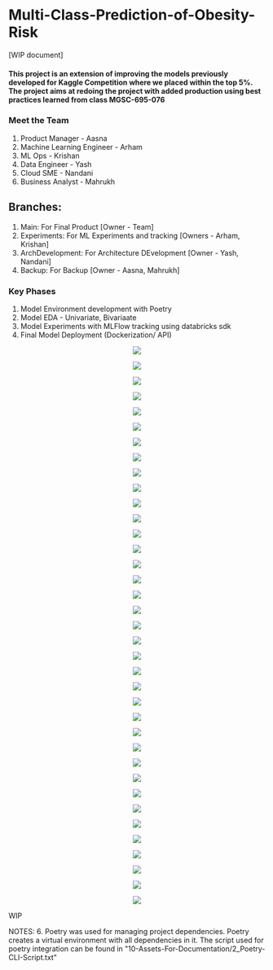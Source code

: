 # Multi-Class-Prediction-of-Obesity-Risk


[WIP document]

#### This project is an extension of improving the models previously developed for Kaggle Competition where we placed within the top 5%. The project aims at redoing the project with added production using best practices learned from class MGSC-695-076

### Meet the Team 
1. Product Manager - Aasna
2. Machine Learning Engineer - Arham
3. ML Ops - Krishan
4. Data Engineer - Yash
5. Cloud SME - Nandani
6. Business Analyst - Mahrukh

## Branches: 
1. Main: For Final Product [Owner - Team]
2. Experiments: For ML Experiments and tracking [Owners - Arham, Krishan]
3. ArchDevelopment: For Architecture DEvelopment [Owner - Yash, Nandani]
4. Backup: For Backup [Owner - Aasna, Mahrukh]

   
### Key Phases
1. Model Environment development with Poetry
2. Model EDA - Univariate, Bivariaate
3. Model Experiments with MLFlow tracking using databricks sdk
4. Final Model Deployment (Dockerization/ API)



<!-- Slide 2 -->
<p align="center">
  <img src="https://github.com/McGill-MMA-EnterpriseAnalytics/Multi-Class-Prediction-of-Obesity-Risk/blob/main/16-README-Support-Files/Slide2.png">
</p>

<!-- Slide 3 -->
<p align="center">
  <img src="https://github.com/McGill-MMA-EnterpriseAnalytics/Multi-Class-Prediction-of-Obesity-Risk/blob/main/16-README-Support-Files/Slide3.png">
</p>

<!-- Slide 4 -->
<p align="center">
  <img src="https://github.com/McGill-MMA-EnterpriseAnalytics/Multi-Class-Prediction-of-Obesity-Risk/blob/main/16-README-Support-Files/Slide4.png">
</p>

<!-- Slide 5 -->
<p align="center">
  <img src="https://github.com/McGill-MMA-EnterpriseAnalytics/Multi-Class-Prediction-of-Obesity-Risk/blob/main/16-README-Support-Files/Slide5.png">
</p>

<!-- Slide 6 -->
<p align="center">
  <img src="https://github.com/McGill-MMA-EnterpriseAnalytics/Multi-Class-Prediction-of-Obesity-Risk/blob/main/16-README-Support-Files/Slide6.png">
</p>

<!-- Slide 7 -->
<p align="center">
  <img src="https://github.com/McGill-MMA-EnterpriseAnalytics/Multi-Class-Prediction-of-Obesity-Risk/blob/main/16-README-Support-Files/Slide7.png">
</p>

<!-- Slide 8 -->
<p align="center">
  <img src="https://github.com/McGill-MMA-EnterpriseAnalytics/Multi-Class-Prediction-of-Obesity-Risk/blob/main/16-README-Support-Files/Slide8.png">
</p>

<!-- Slide 9 -->
<p align="center">
  <img src="https://github.com/McGill-MMA-EnterpriseAnalytics/Multi-Class-Prediction-of-Obesity-Risk/blob/main/16-README-Support-Files/Slide9.png">
</p>

<!-- Slide 10 -->
<p align="center">
  <img src="https://github.com/McGill-MMA-EnterpriseAnalytics/Multi-Class-Prediction-of-Obesity-Risk/blob/main/16-README-Support-Files/Slide10.png">
</p>

<!-- Slide 11 -->
<p align="center">
  <img src="https://github.com/McGill-MMA-EnterpriseAnalytics/Multi-Class-Prediction-of-Obesity-Risk/blob/main/16-README-Support-Files/Slide11.png">
</p>

<!-- Slide 12 -->
<p align="center">
  <img src="https://github.com/McGill-MMA-EnterpriseAnalytics/Multi-Class-Prediction-of-Obesity-Risk/blob/main/16-README-Support-Files/Slide12.png">
</p>

<!-- Slide 13 -->
<p align="center">
  <img src="https://github.com/McGill-MMA-EnterpriseAnalytics/Multi-Class-Prediction-of-Obesity-Risk/blob/main/16-README-Support-Files/Slide13.png">
</p>

<!-- Slide 14 -->
<p align="center">
  <img src="https://github.com/McGill-MMA-EnterpriseAnalytics/Multi-Class-Prediction-of-Obesity-Risk/blob/main/16-README-Support-Files/Slide14.png">
</p>

<!-- Slide 15 -->
<p align="center">
  <img src="https://github.com/McGill-MMA-EnterpriseAnalytics/Multi-Class-Prediction-of-Obesity-Risk/blob/main/16-README-Support-Files/Slide15.png">
</p>

<!-- Slide 16 -->
<p align="center">
  <img src="https://github.com/McGill-MMA-EnterpriseAnalytics/Multi-Class-Prediction-of-Obesity-Risk/blob/main/16-README-Support-Files/Slide16.png">
</p>

<!-- Slide 17 -->
<p align="center">
  <img src="https://github.com/McGill-MMA-EnterpriseAnalytics/Multi-Class-Prediction-of-Obesity-Risk/blob/main/16-README-Support-Files/Slide17.png">
</p>

<!-- Slide 18 -->
<p align="center">
  <img src="https://github.com/McGill-MMA-EnterpriseAnalytics/Multi-Class-Prediction-of-Obesity-Risk/blob/main/16-README-Support-Files/Slide18.png">
</p>

<!-- Slide 19 -->
<p align="center">
  <img src="https://github.com/McGill-MMA-EnterpriseAnalytics/Multi-Class-Prediction-of-Obesity-Risk/blob/main/16-README-Support-Files/Slide19.png">
</p>

<!-- Slide 20 -->
<p align="center">
  <img src="https://github.com/McGill-MMA-EnterpriseAnalytics/Multi-Class-Prediction-of-Obesity-Risk/blob/main/16-README-Support-Files/Slide20.png">
</p>

<!-- Slide 21 -->
<p align="center">
  <img src="https://github.com/McGill-MMA-EnterpriseAnalytics/Multi-Class-Prediction-of-Obesity-Risk/blob/main/16-README-Support-Files/Slide21.png">
</p>

<!-- Slide 22 -->
<p align="center">
  <img src="https://github.com/McGill-MMA-EnterpriseAnalytics/Multi-Class-Prediction-of-Obesity-Risk/blob/main/16-README-Support-Files/Slide22.png">
</p>

<!-- Slide 23 -->
<p align="center">
  <img src="https://github.com/McGill-MMA-EnterpriseAnalytics/Multi-Class-Prediction-of-Obesity-Risk/blob/main/16-README-Support-Files/Slide23.png">
</p>

<!-- Slide 24 -->
<p align="center">
  <img src="https://github.com/McGill-MMA-EnterpriseAnalytics/Multi-Class-Prediction-of-Obesity-Risk/blob/main/16-README-Support-Files/Slide24.png">
</p>

<!-- Slide 25 -->
<p align="center">
  <img src="https://github.com/McGill-MMA-EnterpriseAnalytics/Multi-Class-Prediction-of-Obesity-Risk/blob/main/16-README-Support-Files/Slide25.png">
</p>

<!-- Slide 26 -->
<p align="center">
  <img src="https://github.com/McGill-MMA-EnterpriseAnalytics/Multi-Class-Prediction-of-Obesity-Risk/blob/main/16-README-Support-Files/Slide26.png">
</p>

<!-- Slide 27 -->
<p align="center">
  <img src="https://github.com/McGill-MMA-EnterpriseAnalytics/Multi-Class-Prediction-of-Obesity-Risk/blob/main/16-README-Support-Files/Slide27.png">
</p>

<!-- Slide 28 -->
<p align="center">
  <img src="https://github.com/McGill-MMA-EnterpriseAnalytics/Multi-Class-Prediction-of-Obesity-Risk/blob/main/16-README-Support-Files/Slide28.png">
</p>

<!-- Slide 29 -->
<p align="center">
  <img src="https://github.com/McGill-MMA-EnterpriseAnalytics/Multi-Class-Prediction-of-Obesity-Risk/blob/main/16-README-Support-Files/Slide29.png">
</p>

<!-- Slide 30 -->
<p align="center">
  <img src="https://github.com/McGill-MMA-EnterpriseAnalytics/Multi-Class-Prediction-of-Obesity-Risk/blob/main/16-README-Support-Files/Slide30.png">
</p>

<!-- Slide 31 -->
<p align="center">
  <img src="https://github.com/McGill-MMA-EnterpriseAnalytics/Multi-Class-Prediction-of-Obesity-Risk/blob/main/16-README-Support-Files/Slide31.png">
</p>

<!-- Slide 32 -->
<p align="center">
  <img src="https://github.com/McGill-MMA-EnterpriseAnalytics/Multi-Class-Prediction-of-Obesity-Risk/blob/main/16-README-Support-Files/Slide32.png">
</p>

<!-- Slide 33 -->
<p align="center">
  <img src="https://github.com/McGill-MMA-EnterpriseAnalytics/Multi-Class-Prediction-of-Obesity-Risk/blob/main/16-README-Support-Files/Slide33.png">
</p>

<!-- Slide 34 -->
<p align="center">
  <img src="https://github.com/McGill-MMA-EnterpriseAnalytics/Multi-Class-Prediction-of-Obesity-Risk/blob/main/16-README-Support-Files/Slide34.png">
</p>

<!-- Slide 35 -->
<p align="center">
  <img src="https://github.com/McGill-MMA-EnterpriseAnalytics/Multi-Class-Prediction-of-Obesity-Risk/blob/main/16-README-Support-Files/Slide35.png">
</p>

<!-- Slide 36 -->
<p align="center">
  <img src="https://github.com/McGill-MMA-EnterpriseAnalytics/Multi-Class-Prediction-of-Obesity-Risk/blob/main/16-README-Support-Files/Slide36.png">
</p>

<!-- Slide 37 -->
<p align="center">
  <img src="https://github.com/McGill-MMA-EnterpriseAnalytics/Multi-Class-Prediction-of-Obesity-Risk/blob/main/16-README-Support-Files/Slide37.png">
</p>

<!-- Slide 38 -->
<p align="center">
  <img src="https://github.com/McGill-MMA-EnterpriseAnalytics/Multi-Class-Prediction-of-Obesity-Risk/blob/main/16-README-Support-Files/Slide38.png">
</p>


WIP

NOTES:
6. Poetry was used for managing project dependencies. Poetry creates a virtual environment with all dependencies in it. The script used for poetry integration can be found in "10-Assets-For-Documentation/2_Poetry-CLI-Script.txt"

